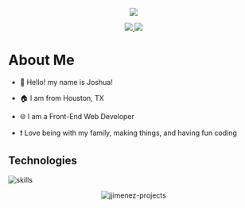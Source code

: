 <p align='center'>
  <img src='https://readme-typing-svg.herokuapp.com?size=30&color=f507f5&center=true&vCenter=true&width=500&lines=Full-Stack+Web+Developer;Enjoyer+of+learning;%23100Devs;%23Codecademy'>
</p>

<p align="center">
  <a href="https://twitter.com/CodingEachDay" target="_blank">
    <img src="https://img.shields.io/badge/-@CodingEachDay-0038AE?logo=twitter&logoColor=white&style=for-the-badge"/>
  </a>
  <a href="https://www.linkedin.com/in/jjimenez275/" target="_blank">
    <img src="https://img.shields.io/badge/-Joshua Jimenez-0038AE?logo=linkedin&logoColor=white&style=for-the-badge"/>
  </a>
</p>

# About Me

- 👋 Hello! my name is Joshua!

- 🏠 I am from Houston, TX 

- 🌐 I am a Front-End Web Developer

- ❗ Love being with my family, making things, and having fun coding

## Technologies

![skills](https://skillicons.dev/icons?i=html,css,js,bootstrap,mongo,express,react,nodejs,git,github,vscode&theme=light)

<p align='center'><img align="center" src="https://github-readme-streak-stats.herokuapp.com/?user=jjimenez-projects&" alt="jjimenez-projects" /></p>
